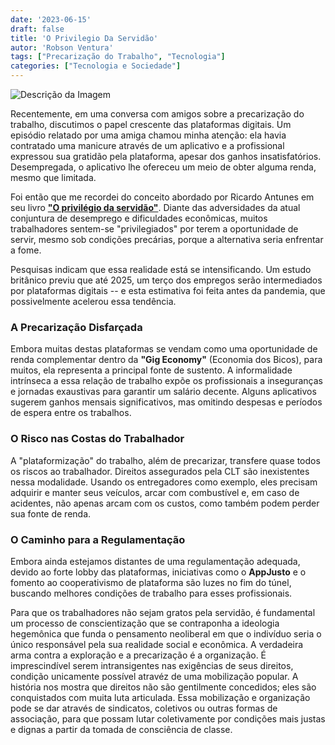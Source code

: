 ```yaml
---
date: '2023-06-15'
draft: false
title: 'O Privilegio Da Servidão'
autor: 'Robson Ventura'
tags: ["Precarização do Trabalho", "Tecnologia"]
categories: ["Tecnologia e Sociedade"]
---
```


![Descrição da Imagem](/posts/2023/o-privilegio-da-servidao/privilegio_servidao-1.jpeg)

Recentemente, em uma conversa com amigos sobre a precarização do
trabalho, discutimos o papel crescente das plataformas digitais. Um
episódio relatado por uma amiga chamou minha atenção: ela havia
contratado uma manicure através de um aplicativo e a profissional
expressou sua gratidão pela plataforma, apesar dos ganhos
insatisfatórios. Desempregada, o aplicativo lhe ofereceu um meio de
obter alguma renda, mesmo que limitada.

Foi então que me recordei do conceito abordado por Ricardo Antunes em
seu livro [**"O privilégio da
servidão"**](https://www.boitempoeditorial.com.br/produto/o-privilegio-da-servidao-152780).
Diante das adversidades da atual conjuntura de desemprego e dificuldades
econômicas, muitos trabalhadores sentem-se "privilegiados" por terem a
oportunidade de servir, mesmo sob condições precárias, porque a
alternativa seria enfrentar a fome.

Pesquisas indicam que essa realidade está se intensificando. Um estudo
britânico previu que até 2025, um terço dos empregos serão intermediados
por plataformas digitais -- e esta estimativa foi feita antes da
pandemia, que possivelmente acelerou essa tendência.

### A Precarização Disfarçada

Embora muitas destas plataformas se vendam como uma oportunidade de
renda complementar dentro da **"Gig Economy"** (Economia dos Bicos),
para muitos, ela representa a principal fonte de sustento. A
informalidade intrínseca a essa relação de trabalho expõe os
profissionais a inseguranças e jornadas exaustivas para garantir um
salário decente. Alguns aplicativos sugerem ganhos mensais
significativos, mas omitindo despesas e períodos de espera entre os
trabalhos.

### O Risco nas Costas do Trabalhador

A "plataformização" do trabalho, além de precarizar, transfere quase
todos os riscos ao trabalhador. Direitos assegurados pela CLT são
inexistentes nessa modalidade. Usando os entregadores como exemplo, eles
precisam adquirir e manter seus veículos, arcar com combustível e, em
caso de acidentes, não apenas arcam com os custos, como também podem
perder sua fonte de renda.

### O Caminho para a Regulamentação

Embora ainda estejamos distantes de uma regulamentação adequada, devido
ao forte lobby das plataformas, iniciativas como o **AppJusto** e o
fomento ao cooperativismo de plataforma são luzes no fim do túnel,
buscando melhores condições de trabalho para esses profissionais.

Para que os trabalhadores não sejam gratos pela servidão, é fundamental
um processo de conscientização que se contraponha a ideologia hegemônica
que funda o pensamento neoliberal em que o indivíduo seria o único
responsável pela sua realidade social e econômica. A verdadeira arma
contra a exploração e a precarização é a organização. É imprescindível
serem intransigentes nas exigências de seus direitos, condição
unicamente possível atravéz de uma mobilização popular. A história nos
mostra que direitos não são gentilmente concedidos; eles são
conquistados com muita luta articulada. Essa mobilização e organização
pode se dar através de sindicatos, coletivos ou outras formas de
associação, para que possam lutar coletivamente por condições mais
justas e dignas a partir da tomada de consciência de classe.
